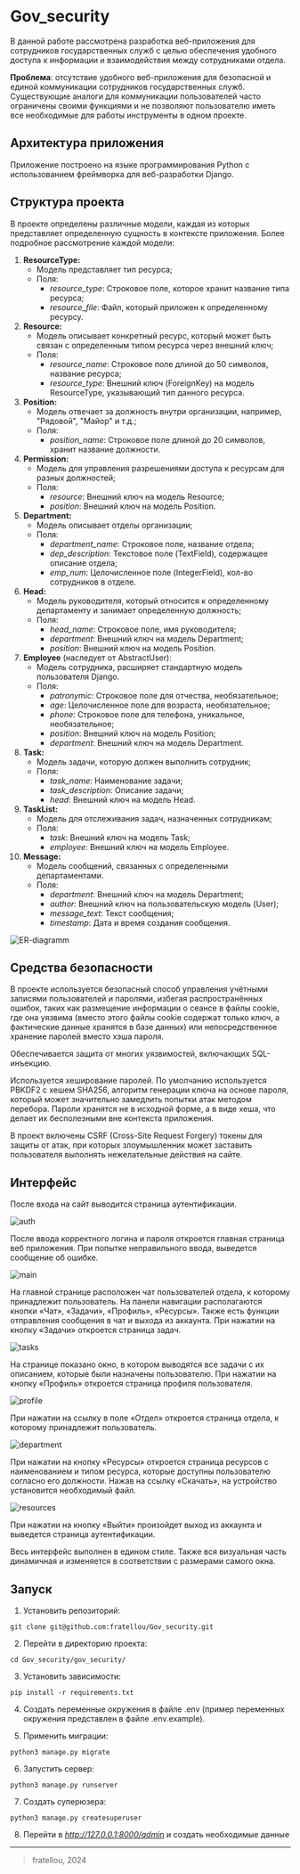 # Gov_security

В данной работе рассмотрена разработка веб-приложения для сотрудников государственных служб с целью обеспечения удобного доступа к информации и взаимодействия между сотрудниками отдела.

**Проблема**: отсутствие удобного веб-приложения для безопасной и единой коммуникации сотрудников государственных служб. Существующие аналоги для коммуникации пользователей часто ограничены своими функциями и не позволяют пользователю иметь все необходимые для работы инструменты в одном проекте.

## Архитектура приложения

Приложение построено на языке программирования Python с использованием фреймворка для веб-разработки Django.

## Структура проекта

В проекте определены различные модели, каждая из которых представляет определенную сущность в контексте приложения. Более подробное рассмотрение каждой модели:

1. **ResourceType:**
    - Модель представляет тип ресурса;
    - Поля: 
        - *resource_type*: Строковое поле, которое хранит название типа ресурса; 
        - *resource_file*: Файл, который приложен к определенному ресурсу.
2. **Resource:**
    - Модель описывает конкретный ресурс, который может быть связан с определенным типом ресурса через внешний ключ;
    - Поля: 
        - *resource_name*: Строковое поле длиной до 50 символов, название ресурса; 
        - *resource_type*: Внешний ключ (ForeignKey) на модель ResourceType, указывающий тип данного ресурса.
3. **Position:**
    - Модель отвечает за должность внутри организации, например, "Рядовой", "Майор" и т.д.;
    - Поля: 
        - *position_name*: Строковое поле длиной до 20 символов, хранит название должности.
4. **Permission:**
    - Модель для управления разрешениями доступа к ресурсам для разных должностей;
    - Поля: 
        - *resource*: Внешний ключ на модель Resource; 
        - *position*: Внешний ключ на модель Position.
5. **Department:**
    - Модель описывает отделы организации;
    - Поля: 
        - *department_name*: Строковое поле, название отдела; 
        - *dep_description*: Текстовое поле (TextField), содержащее описание отдела; 
        - *emp_num*: Целочисленное поле (IntegerField), кол-во сотрудников в отделе.
6. **Head:**
    - Модель руководителя, который относится к определенному департаменту и занимает определенную должность;
    - Поля: 
        - *head_name*: Строковое поле, имя руководителя; 
        - *department*: Внешний ключ на модель Department; 
        - *position*: Внешний ключ на модель Position.
7. **Employee** (наследует от AbstractUser):
    - Модель сотрудника, расширяет стандартную модель пользователя Django.
    - Поля: 
        - *patronymic*: Строковое поле для отчества, необязательное; 
        - *age*: Целочисленное поле для возраста, необязательное; 
        - *phone*: Строковое поле для телефона, уникальное, необязательное; 
        - *position*: Внешний ключ на модель Position; 
        - *department*: Внешний ключ на модель Department.
8. **Task:**
    - Модель задачи, которую должен выполнить сотрудник;
    - Поля: 
        - *task_name*: Наименование задачи; 
        - *task_description*: Описание задачи; 
        - *head*: Внешний ключ на модель Head.
9. **TaskList:**
    - Модель для отслеживания задач, назначенных сотрудникам;
    - Поля: 
        - *task*: Внешний ключ на модель Task; 
        - *employee*: Внешний ключ на модель Employee.
10. **Message:**
    - Модель сообщений, связанных с определенными департаментами.
    - Поля: 
        - *department*: Внешний ключ на модель Department; 
        - *author*: Внешний ключ на пользовательскую модель (User); 
        - *message_text*: Текст сообщения; 
        - *timestamp*: Дата и время создания сообщения.

![ER-diagramm](./gov_security/gov_security/media/ER-diagramm.png)

## Средства безопасности

В проекте используется безопасный способ управления учётными записями пользователей и паролями, избегая распространённых ошибок, таких как размещение информации о сеансе в файлы cookie, где она уязвима (вместо этого файлы cookie содержат только ключ, а фактические данные хранятся в базе данных) или непосредственное хранение паролей вместо хэша пароля.

Обеспечивается защита от многих уязвимостей, включающих SQL-инъекцию. 

Используется хеширование паролей. По умолчанию используется PBKDF2 с хешем SHA256, алгоритм генерации ключа на основе пароля, который может значительно замедлить попытки атак методом перебора. Пароли хранятся не в исходной форме, а в виде хеша, что делает их бесполезными вне контекста приложения.

В проект включены CSRF (Cross-Site Request Forgery) токены для защиты от атак, при которых злоумышленник может заставить пользователя выполнять нежелательные действия на сайте.

## Интерфейс

После входа на сайт выводится страница аутентификации.

![auth](./gov_security/gov_security/media/auth.png)

После ввода корректного логина и пароля откроется главная страница веб приложения. При попытке неправильного ввода, выведется сообщение об ошибке. 

![main](./gov_security/gov_security/media/main.png)

На главной странице расположен чат пользователей отдела, к которому принадлежит пользователь. На панели навигации располагаются кнопки «Чат», «Задачи», «Профиль», «Ресурсы». Также есть функции отправления сообщения в чат и выхода из аккаунта. При нажатии на кнопку «Задачи» откроется страница задач.

![tasks](./gov_security/gov_security/media/tasks.png)

На странице показано окно, в котором выводятся все задачи с их описанием, которые были назначены пользователю. При нажатии на кнопку «Профиль» откроется страница профиля пользователя. 

![profile](./gov_security/gov_security/media/profile.png)

При нажатии на ссылку в поле «Отдел» откроется страница отдела, к которому принадлежит пользователь.

![department](./gov_security/gov_security/media/department.png)

При нажатии на кнопку «Ресурсы» откроется страница ресурсов с наименованием и типом ресурса, которые доступны пользователю согласно его должности. Нажав на ссылку «Скачать», на устройство установится необходимый файл. 

![resources](./gov_security/gov_security/media/resources.png)

При нажатии на кнопку «Выйти» произойдет выход из аккаунта и выведется страница аутентификации. 

Весь интерфейс выполнен в едином стиле. Также вся визуальная часть динамичная и изменяется в соответствии с размерами самого окна.

## Запуск

1. Установить репозиторий:

```
git clone git@github.com:fratellou/Gov_security.git
```

2. Перейти в директорию проекта:

```
cd Gov_security/gov_security/
```

3. Установить зависимости:

```
pip install -r requirements.txt
```

4. Создать переменные окружения в файле .env (пример переменных окружения представлен в файле .env.example).

5. Применить миграции:
```
python3 manage.py migrate
```

6. Запустить сервер:

```
python3 manage.py runserver
```
7. Создать суперюзера:
```
python3 manage.py createsuperuser
```
8. Перейти в *http://127.0.0.1:8000/admin* и создать необходимые данные

---
> fratellou, 2024